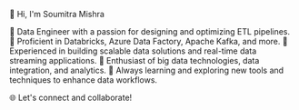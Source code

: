 👋 Hi, I'm Soumitra Mishra

🔹 Data Engineer with a passion for designing and optimizing ETL pipelines.
🔹 Proficient in Databricks, Azure Data Factory, Apache Kafka, and more.
🔹 Experienced in building scalable data solutions and real-time data streaming applications.
🔹 Enthusiast of big data technologies, data integration, and analytics.
🔹 Always learning and exploring new tools and techniques to enhance data workflows.

🌐 Let's connect and collaborate!
